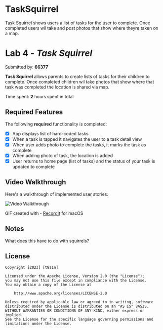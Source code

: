 # TaskSquirrel
 Task Squirrel shows users a list of tasks for the user to complete. Once completed users wil take and post photos that show where theyre taken on a map.

# Lab 4 - *Task Squirrel*

Submitted by: **66377**

**Task Squirrel** allows parents to create lists of tasks for their children to complete. Once completed children wil take photos that show where that task was completed the location is shared via map.

Time spent: **2** hours spent in total

## Required Features

The following **required** functionality is completed:

- [x] App displays list of hard-coded tasks
- [x] When a task is tapped it navigates the user to a task detail view
- [x] When user adds photo to complete the tasks, it marks the task as complete
- [x] When adding photo of task, the location is added
- [x] User returns to home page (list of tasks) and the status of your task is updated to complete

## Video Walkthrough

Here's a walkthrough of implemented user stories:

<img src='http://g.recordit.co/YW89ESa3fA.gif' title='Video Walkthrough' width='' alt='Video Walkthrough' />

<!-- Replace this with whatever GIF tool you used! -->
GIF created with - [RecordIt](https://recordit.co/) for macOS

## Notes

What does this have to do with squirrels?

## License

    Copyright [2023] [t8s1n]

    Licensed under the Apache License, Version 2.0 (the "License");
    you may not use this file except in compliance with the License.
    You may obtain a copy of the License at

        http://www.apache.org/licenses/LICENSE-2.0

    Unless required by applicable law or agreed to in writing, software
    distributed under the License is distributed on an "AS IS" BASIS,
    WITHOUT WARRANTIES OR CONDITIONS OF ANY KIND, either express or implied.
    See the License for the specific language governing permissions and
    limitations under the License.
